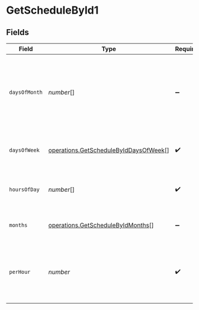 # GetScheduleById1


## Fields

| Field                                                                                                 | Type                                                                                                  | Required                                                                                              | Description                                                                                           |
| ----------------------------------------------------------------------------------------------------- | ----------------------------------------------------------------------------------------------------- | ----------------------------------------------------------------------------------------------------- | ----------------------------------------------------------------------------------------------------- |
| `daysOfMonth`                                                                                         | *number*[]                                                                                            | :heavy_minus_sign:                                                                                    | Days in a month in which the schedule triggers. This is mutually exclusive with days in a week.       |
| `daysOfWeek`                                                                                          | [operations.GetScheduleByIdDaysOfWeek](../../../sdk/models/operations/getschedulebyiddaysofweek.md)[] | :heavy_check_mark:                                                                                    | Days in a week in which the schedule triggers.                                                        |
| `hoursOfDay`                                                                                          | *number*[]                                                                                            | :heavy_check_mark:                                                                                    | Hours in a day in which the schedule triggers.                                                        |
| `months`                                                                                              | [operations.GetScheduleByIdMonths](../../../sdk/models/operations/getschedulebyidmonths.md)[]         | :heavy_minus_sign:                                                                                    | Months in which the schedule triggers.                                                                |
| `perHour`                                                                                             | *number*                                                                                              | :heavy_check_mark:                                                                                    | Number of times a schedule triggers per hour, value must be between 1 and 60                          |